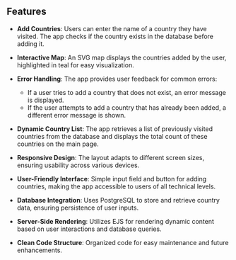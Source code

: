 ## Features

- **Add Countries**: Users can enter the name of a country they have visited. The app checks if the country exists in the database before adding it.

- **Interactive Map**: An SVG map displays the countries added by the user, highlighted in teal for easy visualization.

- **Error Handling**: The app provides user feedback for common errors:
  - If a user tries to add a country that does not exist, an error message is displayed.
  - If the user attempts to add a country that has already been added, a different error message is shown.

- **Dynamic Country List**: The app retrieves a list of previously visited countries from the database and displays the total count of these countries on the main page.

- **Responsive Design**: The layout adapts to different screen sizes, ensuring usability across various devices.

- **User-Friendly Interface**: Simple input field and button for adding countries, making the app accessible to users of all technical levels.

- **Database Integration**: Uses PostgreSQL to store and retrieve country data, ensuring persistence of user inputs.

- **Server-Side Rendering**: Utilizes EJS for rendering dynamic content based on user interactions and database queries.

- **Clean Code Structure**: Organized code for easy maintenance and future enhancements.

